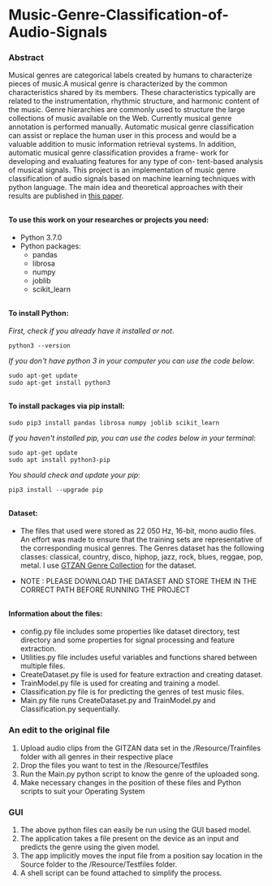 # Music-Genre-Classification-of-Audio-Signals

### Abstract

Musical genres are categorical labels created by humans to characterize pieces of music.A musical genre is characterized by the common characteristics shared by its members. These characteristics typically are related to the instrumentation, rhythmic structure, and harmonic content of the music. Genre hierarchies are commonly used to structure the large collections of music available on the Web. Currently musical genre annotation is performed manually. Automatic musical genre classification can assist or replace the human user in this process and would be a valuable addition to music information retrieval systems. In addition, automatic musical genre classification provides a frame- work for developing and evaluating features for any type of con- tent-based analysis of musical signals.
This project is an implementation of music genre classification of audio signals based on machine learning techniques with python language. The main idea and theoretical approaches with their results are published in [this paper](https://pdfs.semanticscholar.org/4ccb/0d37c69200dc63d1f757eafb36ef4853c178.pdf).
##

#### To use this work on your researches or projects you need:
* Python 3.7.0
* Python packages:
	* pandas
	* librosa
	* numpy
	* joblib
	* scikit_learn

##

#### To install Python:
_First, check if you already have it installed or not_.
~~~~
python3 --version
~~~~
_If you don't have python 3 in your computer you can use the code below_:
~~~~
sudo apt-get update
sudo apt-get install python3
~~~~
##

#### To install packages via pip install:
~~~~
sudo pip3 install pandas librosa numpy joblib scikit_learn
~~~~
_If you haven't installed pip, you can use the codes below in your terminal_:
~~~~
sudo apt-get update
sudo apt install python3-pip
~~~~
_You should check and update your pip_:
~~~~
pip3 install --upgrade pip
~~~~
##

#### Dataset:
* The files that used were stored as 22 050 Hz, 16-bit, mono audio files. An effort was made to ensure that the training sets are representative of the corresponding musical genres. The Genres dataset has the following classes: classical, country, disco, hiphop, jazz, rock, blues, reggae, pop, metal. I use [GTZAN Genre Collection](http://opihi.cs.uvic.ca/sound/genres.tar.gz) for the dataset.

* NOTE : PLEASE DOWNLOAD THE DATASET AND STORE THEM IN THE CORRECT PATH BEFORE RUNNING THE PROJECT
##

#### Information about the files:
* config.py file includes some properties like dataset directory, test directory and some properties for signal processing and feature extraction.
* Utilities.py file includes useful variables and functions shared between multiple files.
* CreateDataset.py file is used for feature extraction and creating dataset.
* TrainModel.py file is used for creating and training a model.
* Classification.py file is for predicting the genres of test music files.
* Main.py file runs CreateDataset.py and TrainModel.py and Classification.py sequentially.

### An edit to the original file
 1. Upload audio clips from the GITZAN data set in the /Resource/Trainfiles folder with all genres in their respective place
 2. Drop the files you want to test in the /Resource/Testfiles
 3. Run the Main.py python script to know the genre of the uploaded song.
 4. Make necessary changes in the position of these files and Python scripts to suit your Operating System

### GUI
 1. The above python files can easily be run using the GUI based model.
 2. The application takes a file present on the device as an input and predicts the genre using the given model.
 3. The app implicitly moves the input file from a position say location in the Source folder to the /Resource/Testfiles folder.
 4. A shell script can be found attached to simplify the process.
